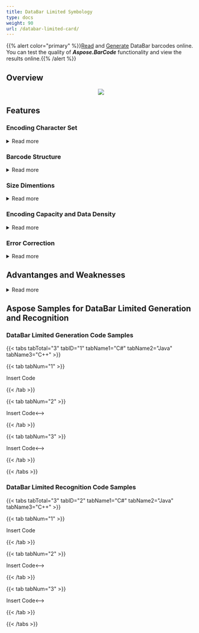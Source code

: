 ```yaml
---
title: DataBar Limited Symbology
type: docs
weight: 90
url: /databar-limited-card/
---
```

{{% alert color="primary" %}}[Read](https://products.aspose.app/barcode/recognize/databar) and [Generate](https://products.aspose.app/barcode/generate/databar) DataBar barcodes online. You can test the quality of ***Aspose.BarCode*** functionality and view the results online.{{% /alert %}}

## Overview

<p align="center"><img src=".png"></p>

## Features
  
### Encoding Character Set
  
<details>  
<summary>Read more</summary>
  
</details>

### Barcode Structure

<details>  
<summary>Read more</summary>
  
</details>

### Size Dimentions
<details>  
<summary>Read more</summary>
</details>

### Encoding Capacity and Data Density

<details>  
<summary>Read more</summary>
</details>

### Error Correction

<details>  
<summary>Read more</summary>
  
</details>

## Advantanges and Weaknesses
<details>  
<summary>Read more</summary>
</details>

## Aspose Samples for DataBar Limited Generation and Recognition

### **DataBar Limited Generation Code Samples**

{{< tabs tabTotal="3" tabID="1" tabName1="C#" tabName2="Java" tabName3="C++" >}}

{{< tab tabNum="1" >}}

Insert Code

{{< /tab >}}

{{< tab tabNum="2" >}}

<!-->Insert Code<-->

{{< /tab >}}

{{< tab tabNum="3" >}}

<!-->Insert Code<-->

{{< /tab >}}

{{< /tabs >}}

### **DataBar Limited Recognition Code Samples**

{{< tabs tabTotal="3" tabID="2" tabName1="C#" tabName2="Java" tabName3="C++" >}}

{{< tab tabNum="1" >}}

Insert Code

{{< /tab >}}

{{< tab tabNum="2" >}}

<!-->Insert Code<-->

{{< /tab >}}

{{< tab tabNum="3" >}}

<!-->Insert Code<-->

{{< /tab >}}

{{< /tabs >}}
